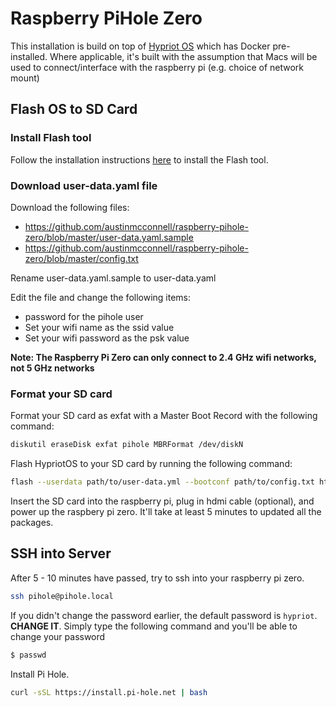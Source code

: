 # Raspberry PiHole Zero

This installation is build on top of [Hypriot OS](https://hypriot.com/) which has Docker pre-installed. Where applicable, it's built with the assumption that Macs will be used to connect/interface with the raspberry pi (e.g. choice of network mount)

## Flash OS to SD Card

### Install Flash tool
Follow the installation instructions [here](https://github.com/hypriot/flash#installation) to install the Flash tool.

### Download user-data.yaml file

Download the following files:
- https://github.com/austinmcconnell/raspberry-pihole-zero/blob/master/user-data.yaml.sample
- https://github.com/austinmcconnell/raspberry-pihole-zero/blob/master/config.txt

Rename user-data.yaml.sample to user-data.yaml

Edit the file and change the following items:
 - password for the pihole user
 - Set your wifi name as the ssid value
 - Set your wifi password as the psk value 

**Note: The Raspberry Pi Zero can only connect to 2.4 GHz wifi networks, not 5 GHz networks**

### Format your SD card

Format your SD card as exfat with a Master Boot Record with the following command:

```bash
diskutil eraseDisk exfat pihole MBRFormat /dev/diskN
```

Flash HypriotOS to your SD card by running the following command:

```bash
flash --userdata path/to/user-data.yml --bootconf path/to/config.txt https://github.com/hypriot/image-builder-rpi/releases/download/v1.11.1/hypriotos-rpi-v1.11.1.img.zip
```

Insert the SD card into the raspberry pi, plug in hdmi cable (optional), and power up the raspbery pi zero. It'll take at least 5 minutes to updated all the packages.

## SSH into Server

After 5 - 10 minutes have passed, try to ssh into your raspberry pi zero.

```bash
ssh pihole@pihole.local
```

If you didn't change the password earlier, the default password is `hypriot`. **CHANGE IT**. Simply type the following command and you'll be able to change your password

```bash
$ passwd
```

Install Pi Hole.

```bash
curl -sSL https://install.pi-hole.net | bash
```
